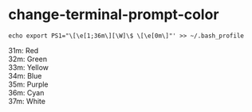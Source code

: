 # change-terminal-prompt-color

`echo export PS1="\[\e[1;36m\][\W]\$ \[\e[0m\]"' >> ~/.bash_profile`

31m: Red <br>
32m: Green <br>
33m: Yellow <br>
34m: Blue <br>
35m: Purple <br>
36m: Cyan <br>
37m: White <br>
